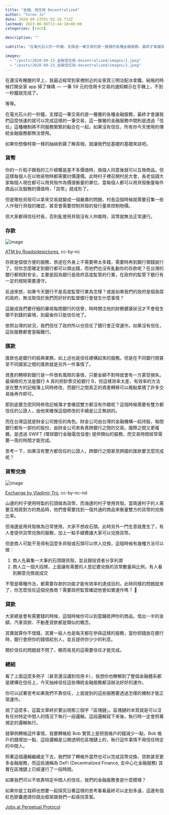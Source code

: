 ```yaml
---
title: "金融、信任與 Decentralized"
author: "Yuren Ju"
date: 2020-09-23T01:02:18.713Z
lastmod: 2023-06-06T13:44:10+08:00
categories: [tech]

description: ""

subtitle: "在電光石火的一秒鐘，支撐這一筆交易的是一層層的各種金融服務，最終才會讓我們這麼快速的就可以完成這樣的一筆交易，這一層層的金融服務中間則是透過「信任」這種機制將不同服務緊緊的黏合在一起。如果沒有信任，所有你今天使用的傳統金融服務都無法使用。"

images:
  - "/posts/2020-09-23_金融信任與-decentralized/images/1.jpeg"
  - "/posts/2020-09-23_金融信任與-decentralized/images/2.jpeg"
---
```


在還沒有睡醒的早上，我最近經常到家裡附近的全家買三明治配冰拿鐵，結帳的時候打開全家 app 掃了條碼  —  一筆 59 元的信用卡交易的通知顯示在手機上，不到一秒鐘就完成了。

等等。

在電光石火的一秒鐘，支撐這一筆交易的是一層層的各種金融服務，最終才會讓我們這麼快速的就可以完成這樣的一筆交易，這一層層的金融服務中間則是透過「信任」這種機制將不同服務緊緊的黏合在一起。如果沒有信任，所有你今天使用的傳統金融服務都無法使用。

如果你想像柯南一樣的抽絲剝繭了解真相，就讓我們從基礎的基礎來談吧。

### 貨幣

你的一斤稻子跟我的三斤螃蟹是差不多價值時，兩個人同意後就可以互換商品。但這樣每個人在以物易物時都需要討價還價。此時村子裡召開村民大會，長老協調大家每個人現在都可以用貝殼作為價值衡量的單位，當每個人都可以用貝殼衡量每件商品以及服務的價值時，「貨幣」就成形了。

但是哪些貝殼可以拿來交易就變成一個嚴肅的問題，村長這個時候就需要召集一些人作發行貝殼的確認，甚至會需要控制貝殼的發行量來控制物價。

但大家都得信任村長，否則亂使用貝殼沒有人仲裁時，貨幣就無法正常運行。

### 存款

![image](/posts/2020-09-23_金融信任與-decentralized/images/1.jpeg#layoutTextWidth)

[ATM by Roadsidepictures](https://www.flickr.com/photos/roadsidepictures/3347040993/), cc-by-nc

存款是個很方便的服務，旅途在外身上不需要帶太多錢，需要時再到銀行領錢就行了。但你怎麼確定到銀行都可以領出錢，而他們也沒有亂動你的存款呢？在台灣的銀行都相對安全，主要是因為銀行是政府高度監管的行業，在政府的監管下銀行有一定的規矩需要遵守。

反過來想，如果今天銀行不是高度監管行業為怎樣？或是如果我們的政府是個貪腐的政府，無法取信於我們而好好的監督銀行會發生什麼事情？

這變成我們要仔細的審視每間銀行的信譽，時時關注他的財務健康狀況才不會發生領不到錢的窘境，到最後你只能信任他了。

依照台灣的狀況，我們信任了政府所以也信任了銀行會正常運作。如果沒有信任，這些服務都會窒礙難行。

### 匯款

匯款也是銀行的經典業務，如上述也是信任建構起來的服務。但是在不同銀行間甚至不同國家之間的匯款就是另外一件事情了。

資產的轉移對銀行是一件很有風險的事情，只要金額不對時就會有一方蒙受損失。最保險的方法是銀行 A 真的把鈔票交給銀行 B，但這樣效率太差，有效率的方法是在雙方的記帳簿上同時修改，而銀行之間真正的資產轉移可以晚點累積了許多交易後再作即可。

那到底要怎麼同時修改記帳簿才會確認雙方都沒有作錯呢？這個時候需要有雙方都信任的公證人，由他來確保這個修改的手續是公正無誤的。

而在台灣這就是財金公司擔任的角色。財金公司由台灣的金融機構一起持股，每間銀行都有一部份的股份，由財金公司來負責跨銀行之間的交易。國際之間又更複雜，是透過 SWIFT (環球銀行金融電信協會) 提供類似的服務，而交易時間經常需要一周的時間才能完成。

思考一下，如果沒有雙方都信任的公證人，跨銀行之間甚至跨國的匯款要怎麼完成呢？

### 貨幣兌換

![image](/posts/2020-09-23_金融信任與-decentralized/images/2.jpeg#layoutTextWidth)

[Exchange by Vladimir Tro](https://www.flickr.com/photos/149732725@N08/34590849396/), cc-by-nc-nd

山邊的村子使用特製的石頭做為貨幣，而海邊的村子使用貝殼。當兩邊村子的人需要互相買對方的商品時，他們會需要找到一個共通的商品來衡量雙方的貨幣的兌換比率。

但海邊是用貝殼做為日常使用，大家不想收石頭。此時另外一門生意就產生了，有人會提供貨幣兌換的服務，加上一點手續費讓大家可以兌換貨幣。

但是商人可能不見得有這麼多貝殼或石頭可以供人兌換，這個時候有幾種方法可以做：

1.  商人先募集一大筆的石頭跟貝殼，並且跟投資者分享利潤
2.  商人立一個大招牌，上面讓有需要的人登記要兌換的貨幣數量與比例，有人看到願意兌換就成交

不管是哪種作法，都需要存款的功能才能有效率的達成目的。此時同樣的問題就來了，你怎麼信任這個兌換商？需要政府監管確認他會如實運作嗎？ 🧐

### 貸款

大家總是會有需要錢的時候，這個時候你可以到當鋪抵押你的商品，借出一半的金額，汽車貸款、不動產貸款都是類似的概念。

其實就算你不借錢，其實一般人也是每天都在參與這樣的服務，當你把錢放在銀行時，銀行會把你的錢借給別人，並且提供你少少的利息。

關於信任的問題就不問了，顯而易見的這需要信任才能完成。

### 總結

看了上面這麼多例子（甚至還沒講到信用卡），我想你也瞭解到了整個金融體系都是建構在信任上，今天抽掉信任這些傳統金融服務都沒辦法好好的運作。

你可以試著思考如果我們不靠信任，上面提到的這些服務要透過怎樣的機制才能正常運作。

說了這麼多，這篇文章終於要出現那三個字「區塊鏈」。區塊鏈的本質就是可以沒有任何特定中間人的情況下執行一段邏輯，這段邏輯寫下來後，執行時一定會照著規定的邏輯執行。

就舉例轉帳這件事情，我要轉帳給 Bob 實質上是把我帳戶的錢減少一點，Bob 帳戶的錢增加一點，這段邏輯是公開透明在區塊鏈上的，執行這件事情不用信任特定的中間人。

照著這個邏輯繼續走下去，我們除了轉帳外當然也可以完成貨幣兌換、貸款甚至更多金融服務，而這些通稱為 DeFi (Decentralized Finance, 去中心化金融服務) 其實在區塊鏈上已經運行了一段時間。

如果我們可以不依靠特定中間人的信任，我們的金融服務會是什麼模樣？

如果你是工程師也想要一起探究沿著這樣的思考看看最終可以走到多遠，這邊有個紅色膠囊邀請你跳出框架跟我們一起尋找答案。

[Jobs at Perpetual Protocol](https://jobs.perp.fi/)
